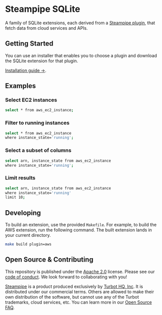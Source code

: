 # Steampipe SQLite

A family of SQLite extensions, each derived from a [Steampipe plugin](https://hub.steampipe.io/plugins), that fetch data from cloud services and APIs.

## Getting Started

You can use an installer that enables you to choose a plugin and download the SQLite extension for that plugin.

[Installation guide →](https://steampipe.io/docs/steampipe_export/install).


## Examples

### Select EC2 instances

```bash
select * from aws_ec2_instance;
```

### Filter to running instances

```bash
select * from aws_ec2_instance
where instance_state='running';
```

### Select a subset of columns

```bash
select arn, instance_state from aws_ec2_instance
where instance_state='running';
```

### Limit results

```bash
select arn, instance_state from aws_ec2_instance
where instance_state='running'
limit 10;
```
## Developing

To build an extension, use the provided `Makefile`. For example, to build the AWS extension, run the following command. The built extension lands in your current directory. 

```bash
make build plugin=aws
```

## Open Source & Contributing

This repository is published under the [Apache 2.0](https://github.com/turbot/steampipe-sqlite/blob/main/LICENSE) license. Please see our [code of conduct](https://github.com/turbot/.github/blob/main/CODE_OF_CONDUCT.md). We look forward to collaborating with you!

[Steampipe](https://steampipe.io) is a product produced exclusively by [Turbot HQ, Inc](https://turbot.com). It is distributed under our commercial terms. Others are allowed to make their own distribution of the software, but cannot use any of the Turbot trademarks, cloud services, etc. You can learn more in our [Open Source FAQ](https://turbot.com/open-source).

